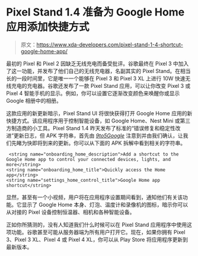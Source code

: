 # Pixel Stand 1.4 准备为 Google Home 应用添加快捷方式

> 原文：<https://www.xda-developers.com/pixel-stand-1-4-shortcut-google-home-app/>

最初的 Pixel 和 Pixel 2 因缺乏无线充电而备受批评。谷歌最终在 Pixel 3 中加入了这一功能，并发布了他们自己的无线充电器，名副其实的 Pixel Stand。在相当长的一段时间里，它是唯一一个能够在 Pixel 3 和 Pixel 3 XL 上进行 10W 快速无线充电的充电器。谷歌还发布了一款 Pixel Stand 应用，可以让你改变 Pixel 3 或 Pixel 4 智能手机的显示。例如，你可以设置它逐渐改变颜色来唤醒你或显示 Google 相册中的相册。

这款应用的新更新暗示，Pixel Stand UI 将很快获得打开 Google Home 应用的新快捷方式。该应用程序用于控制智能设备，如 Google Home、Nest Mini 或第三方制造商的小工具。Pixel Stand 1.4 昨天发布了标准的“错误修复和稳定性改进”更新日志，但 APK 字符串，首先由 *[9to5Google](https://9to5google.com/2020/02/25/pixel-stand-google-home-integration/)* 注意到并由我们确认，让我们先睹为快即将到来的更新。你可以从下面的 APK 拆解中看到相关的字符串。

```
 <string name="onboarding_home_description">Add a shortcut to the Google Home app to control your connected devices, lights, and more</string>
<string name="onboarding_home_title">Quickly access the Home app</string>
<string name="settings_home_control_title">Google Home app shortcut</string> 
```

显然，甚至有一个小视频，用户将在应用程序设置期间看到，通知他们有关该功能。它显示了 Google Home 本身、灯泡、温度计和录像机的图标，暗示你可以从对接的 Pixel 设备控制恒温器、相机和各种智能设备。

正如你所猜测的，没有人知道我们什么时候可以在 Pixel Stand 应用程序中使用这项功能。谷歌甚至可能从服务器端为所有用户打开它。现在，如果你拥有 Pixel 3、Pixel 3 XL、Pixel 4 或 Pixel 4 XL，你可以从 Play Store 将应用程序更新到最新版本。